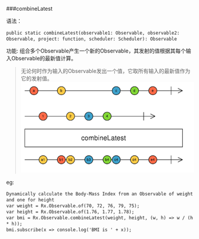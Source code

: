 ###combineLatest

语法：
```
public static combineLatest(observable1: Observable, observable2: Observable, project: function, scheduler: Scheduler): Observable
```

功能:
组合多个Observable产生一个新的Observable，其发射的值根据其每个输入Observable的最新值计算。

>无论何时作为输入的Observable发出一个值，它取所有输入的最新值作为它的发射值。
![](/assets/a1.png)

eg:
```
Dynamically calculate the Body-Mass Index from an Observable of weight and one for height
var weight = Rx.Observable.of(70, 72, 76, 79, 75);
var height = Rx.Observable.of(1.76, 1.77, 1.78);
var bmi = Rx.Observable.combineLatest(weight, height, (w, h) => w / (h * h));
bmi.subscribe(x => console.log('BMI is ' + x));
```
